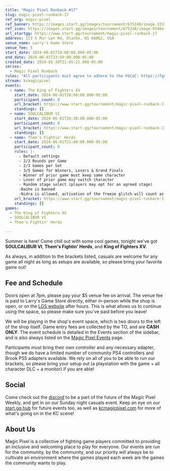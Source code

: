 ```yaml
---
title: "Magic Pixel Runback #17"
slug: magic-pixel-runback-17
ref_org: magic-pixel
ref_banner: https://images.start.gg/images/tournament/675248/image-333146e8cc02526f770126ec7c807f5c.png?ehk=fafsVxXCOt3dOn9a%2BwzwOCWIJY5B%2FO2W3as5DKTZlrc%3D&ehkOptimized=AQixTlWKI4ZXojDbsi76YgV8PtaoWZzeScFvgdGXp%2BA%3D
ref_icon: https://images.start.gg/images/tournament/675248/image-9548af7bc8e3a7d1a3ccd41b2f318ac8.png?ehk=YojPTYHy7MOHxR2nmtSupEmcgd8uiN8PtqBFYsLZV%2BU%3D&ehkOptimized=RjFyfkwcZbEX7RYaNgMuxVc8WnFmIH4LKVTPr%2Ft1Yc0%3D
url_startgg: https://www.start.gg/tournament/magic-pixel-runback-17
address: 113 S Mur-Len Rd, Olathe, KS 66062, USA
venue_name: Larry's Game Store
venue_fee: 5
start_date: 2024-06-01T19:00:00.000-05:00
end_date: 2024-06-01T23:59:00.000-05:00
created_date: 2024-05-30T21:45:21.000-05:00
series:
  - Magic Pixel Runback
rules: "All participants must agree to adhere to the FGCoC: https://fgcoc.com/"
stream: kcmagicpixel
events:
  - name: The King of Fighters XV
    start_date: 2024-06-01T20:00:00.000-05:00
    participant_count: 0
    url_bracket: https://www.start.gg/tournament/magic-pixel-runback-17/events/king-of-fighters-xv/brackets/1676329/2496140
    standings: []
  - name: SOULCALIBUR VI
    start_date: 2024-06-01T20:30:00.000-05:00
    participant_count: 0
    url_bracket: https://www.start.gg/tournament/magic-pixel-runback-17/events/soulcalibur-vi/brackets/1676316/2496127
    standings: []
  - name: Them's Fightin' Herds
    start_date: 2024-06-01T21:00:00.000-05:00
    participant_count: 0
    rules: |-
      - Default settings
      - 2/3 Rounds per Game
      - 2/3 Games per Set
      - 3/5 Games for Winners, Losers & Grand Finals
      - Winner of prior game must keep same character
      - Loser of prior game may switch character
      - Random stage select (players may opt for an agreed stage)
      -Baihe is banned
      -Nidra is allowed, activation of the freeze glitch will count as a loss
    url_bracket: https://www.start.gg/tournament/magic-pixel-runback-17/events/them-s-fightin-herds/brackets/1676317/2496128
    standings: []
games:
  - The King of Fighters XV
  - SOULCALIBUR VI
  - Them's Fightin' Herds

---
```


Summer is here! Come chill out with some cool games, tonight we've got **SOULCALIBUR VI**, **Them's Fightin' Herds**, and **King of Fighters XV**.

As always, in addition to the brackets listed, casuals are welcome for any game all night as long as setups are available, so please bring your favorite game out! 

## Fee and Schedule

Doors open at 7pm, please pay your $5 venue fee on arrival. The venue fee is paid to Larry's Game Store directly, either in-person while the shop is open, or on the [LGS website](https://www.larrysgamestore.com/products/kc-magic-pixel-5) after hours. This is what allows us to continue using the space, so please make sure you've paid before you leave!

We will be playing in the shop's event space, which is two doors to the left of the shop itself. Game entry fees are collected by the TO, and are **CASH ONLY**. The event schedule is detailed in the Events section of the sidebar, and is also always listed on the [Magic Pixel Events](https://kcmagicpixel.com/events/) page.

Participants must bring their own controller and any necessary adapter, though we do have a limited number of community PS4 controllers and Brook PS5 adapters available. We rely on all of you to be able to run our brackets, so please bring your setup out (a playstation with the game + all character DLC + a monitor) if you are able!  

## Social

Come check out the [discord](https://discord.gg/jkmn6CVrrQ) to be a part of the future of the Magic Pixel Weekly, and get in on our Sunday night casuals event. Keep an eye on our [start.gg hub](https://www.start.gg/hub/magic-pixel) for future events too, as well as [kcmagicpixel.com](https://kcmagicpixel.com) for more of what's going on in the KC scene!

## About Us

Magic Pixel is a collective of fighting game players committed to providing an inclusive and welcoming place to play for everyone. Our events are run for the community, by the community, and our priority will always be to cultivate an environment where the games played each week are the games the community wants to play.
  